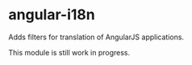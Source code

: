 angular-i18n
============

Adds filters for translation of AngularJS applications.

This module is still work in progress.
